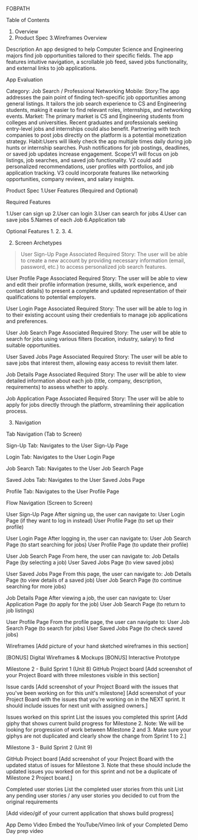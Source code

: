 FOBPATH

Table of Contents
1. Overview
2. Product Spec
3.Wireframes
Overview

Description
An app designed to help Computer Science and Engineering majors find job opportunities tailored to their specific fields. The app features intuitive navigation, a scrollable job feed, saved jobs functionality, and external links to job applications.

App Evaluation

Category: Job Search / Professional Networking
Mobile:
Story:The app addresses the pain point of finding tech-specific job opportunities among general listings. It tailors the job search experience to CS and Engineering students, making it easier to find relevant roles, internships, and networking events.
Market: The primary market is CS and Engineering students from colleges and universities. Recent graduates and professionals seeking entry-level jobs and internships could also benefit. Partnering with tech companies to post jobs directly on the platform is a potential monetization strategy.
Habit:Users will likely check the app multiple times daily during job hunts or internship searches. Push notifications for job postings, deadlines, or saved job updates increase engagement.
Scope:V1 will focus on job listings, job searches, and saved job functionality. V2 could add personalized recommendations, user profiles with portfolios, and job application tracking. V3 could incorporate features like networking opportunities, company reviews, and salary insights.

Product Spec
1.User Features (Required and Optional)

Required Features

1.User can sign up 
2.User can login
3.User can search for jobs
4.User can save jobs
5.Names of each Job
6.Application tab

Optional Features
1.
2. 
3.
4. 

2. Screen Archetypes

> User Sign-Up Page
> Associated Required Story:
> The user will be able to create a new account by providing necessary information (email, password, etc.) to access personalized job search features.

User Profile Page
Associated Required Story:
The user will be able to view and edit their profile information (resume, skills, work experience, and contact details) to present a complete and updated representation of their qualifications to potential employers.

User Login Page
Associated Required Story:
The user will be able to log in to their existing account using their credentials to manage job applications and preferences.
 
User Job Search Page
Associated Required Story:
The user will be able to search for jobs using various filters (location, industry, salary) to find suitable opportunities.

User Saved Jobs Page
Associated Required Story:
The user will be able to save jobs that interest them, allowing easy access to revisit them later.

Job Details Page
Associated Required Story:
The user will be able to view detailed information about each job (title, company, description, requirements) to assess whether to apply.
 
Job Application Page
Associated Required Story:
The user will be able to apply for jobs directly through the platform, streamlining their application process.

3. Navigation

Tab Navigation (Tab to Screen)

Sign-Up Tab:
Navigates to the User Sign-Up Page

Login Tab:
Navigates to the User Login Page

Job Search Tab:
Navigates to the User Job Search Page

Saved Jobs Tab:
Navigates to the User Saved Jobs Page

Profile Tab:
Navigates to the User Profile Page

Flow Navigation (Screen to Screen)

User Sign-Up Page
After signing up, the user can navigate to:
User Login Page (if they want to log in instead)
User Profile Page (to set up their profile)

User Login Page
After logging in, the user can navigate to:
User Job Search Page (to start searching for jobs)
User Profile Page (to update their profile)

User Job Search Page
From here, the user can navigate to:
Job Details Page (by selecting a job)
User Saved Jobs Page (to view saved jobs)

User Saved Jobs Page
From this page, the user can navigate to:
Job Details Page (to view details of a saved job)
User Job Search Page (to continue searching for more jobs)

Job Details Page
After viewing a job, the user can navigate to:
User Application Page (to apply for the job)
User Job Search Page (to return to job listings)

User Profile Page
From the profile page, the user can navigate to:
User Job Search Page (to search for jobs)
User Saved Jobs Page (to check saved jobs)

Wireframes
[Add picture of your hand sketched wireframes in this section] 



[BONUS] Digital Wireframes & Mockups
[BONUS] Interactive Prototype

Milestone 2 - Build Sprint 1 (Unit 8)
GitHub Project board
[Add screenshot of your Project Board with three milestones visible in this section] 

Issue cards
[Add screenshot of your Project Board with the issues that you've been working on for this unit's milestone] 
[Add screenshot of your Project Board with the issues that you're working on in the NEXT sprint. It should include issues for next unit with assigned owners.] 

Issues worked on this sprint
List the issues you completed this sprint
[Add giphy that shows current build progress for Milestone 2. Note: We will be looking for progression of work between Milestone 2 and 3. Make sure your giphys are not duplicated and clearly show the change from Sprint 1 to 2.]

Milestone 3 - Build Sprint 2 (Unit 9)

GitHub Project board
[Add screenshot of your Project Board with the updated status of issues for Milestone 3. Note that these should include the updated issues you worked on for this sprint and not be a duplicate of Milestone 2 Project board.] 

Completed user stories
List the completed user stories from this unit
List any pending user stories / any user stories you decided to cut from the original requirements

[Add video/gif of your current application that shows build progress] 

App Demo Video
Embed the YouTube/Vimeo link of your Completed Demo Day prep video
